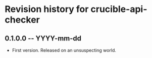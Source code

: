 # Revision history for crucible-api-checker

## 0.1.0.0 -- YYYY-mm-dd

* First version. Released on an unsuspecting world.
